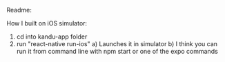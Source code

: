 Readme: 

How I built on iOS simulator: 
1) cd into kandu-app folder
2) run "react-native run-ios"
	a) Launches it in simulator
	b) I think you can run it from command line with npm start or one of the expo commands

